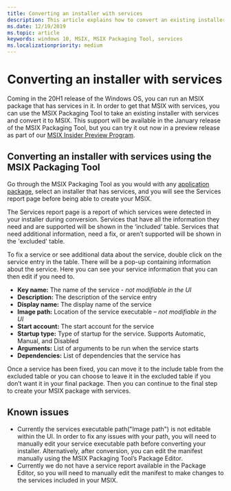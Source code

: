 ```yaml
---
title: Converting an installer with services
description: This article explains how to convert an existing installer with services to MSIX using the MSIX Packaging Tool
ms.date: 12/19/2019
ms.topic: article
keywords: windows 10, MSIX, MSIX Packaging Tool, services
ms.localizationpriority: medium
---
```


# Converting an installer with services

Coming in the 20H1 release of the Windows OS, you can run an MSIX package that has services in it. In order to get that MSIX with 
services, you can use the MSIX Packaging Tool to take an existing installer with services and convert it to MSIX. This support will be
available in the January release of the MSIX Packaging Tool, but you can try it out now in a preview release as part of our [MSIX 
Insider Preview Program](https://docs.microsoft.com/en-us/windows/msix/packaging-tool/insider-program).

## Converting an installer with services using the MSIX Packaging Tool

Go through the MSIX Packaging Tool as you would with any [application package](https://docs.microsoft.com/en-us/windows/msix/packaging-tool/create-app-package-msi-vm),
select an installer that has services, and you will see the Services report page before being able to create your MSIX. 

The Services report page is a report of which services were detected in your installer during conversion. Services
that have all the information they need and are supported will be shown in the ‘included’ table. Services that need additional 
information, need a fix, or aren’t supported will be shown in the 'excluded' table.

To fix a service or see additional data about the service, double click on the service entry in the table. There will be a 
pop-up containing information about the service. Here you can see your service information that you can then edit if you need to.  

- **Key name:** The name of the service - *not modifiable in the UI*
- **Description:** The description of the service entry
- **Display name:** The display name of the service
- **Image path:** Location of the service executable – *not modifiable in the UI*
- **Start account:** The start account for the service
- **Startup type:** Type of startup for the service. Supports Automatic, Manual, and Disabled
- **Arguments:** List of arguments to be run when the service starts
- **Dependencies:** List of dependencies that the service has

Once a service has been fixed, you can move it to the include table from the excluded table or you can choose to leave it in
the excluded table if you don’t want it in your final package. Then you can continue to the final step to create your MSIX 
package with services. 

## Known issues
- Currently the services executable path("Image path") is not editable within the UI. In order to fix any issues with your path, 
you will need to manually edit your service executable path before converting your installer. Alternatively, after conversion,
you can edit the manifest manually using the MSIX Packaging Tool’s Package Editor.
- Currently we do not have a service report available in the Package Editor, so you will need to manually edit the manifest
to make changes to the services included in your MSIX. 
